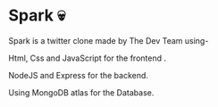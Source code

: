# Spark :skull:
Spark is a twitter clone made by The Dev Team using-

Html, Css and JavaScript for the frontend .

NodeJS and Express for the backend.

Using MongoDB atlas for the Database.
